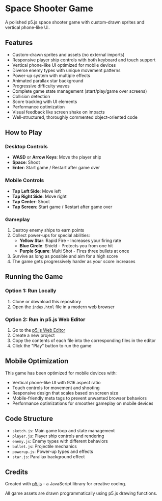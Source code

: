 # Space Shooter Game

A polished p5.js space shooter game with custom-drawn sprites and vertical phone-like UI.

## Features

- Custom-drawn sprites and assets (no external imports)
- Responsive player ship controls with both keyboard and touch support
- Vertical phone-like UI optimized for mobile devices
- Diverse enemy types with unique movement patterns
- Power-up system with multiple effects
- Animated parallax star background
- Progressive difficulty waves
- Complete game state management (start/play/game over screens)
- Collision detection
- Score tracking with UI elements
- Performance optimization
- Visual feedback like screen shake on impacts
- Well-structured, thoroughly commented object-oriented code

## How to Play

### Desktop Controls
- **WASD** or **Arrow Keys**: Move the player ship
- **Space**: Shoot
- **Enter**: Start game / Restart after game over

### Mobile Controls
- **Tap Left Side**: Move left
- **Tap Right Side**: Move right
- **Tap Center**: Shoot
- **Tap Screen**: Start game / Restart after game over

### Gameplay
1. Destroy enemy ships to earn points
2. Collect power-ups for special abilities:
   - **Yellow Star**: Rapid Fire - Increases your firing rate
   - **Blue Circle**: Shield - Protects you from one hit
   - **Purple Square**: Multi Shot - Fires three bullets at once
3. Survive as long as possible and aim for a high score
4. The game gets progressively harder as your score increases

## Running the Game

### Option 1: Run Locally
1. Clone or download this repository
2. Open the `index.html` file in a modern web browser

### Option 2: Run in p5.js Web Editor
1. Go to the [p5.js Web Editor](https://editor.p5js.org/)
2. Create a new project
3. Copy the contents of each file into the corresponding files in the editor
4. Click the "Play" button to run the game

## Mobile Optimization

This game has been optimized for mobile devices with:
- Vertical phone-like UI with 9:16 aspect ratio
- Touch controls for movement and shooting
- Responsive design that scales based on screen size
- Mobile-friendly meta tags to prevent unwanted browser behaviors
- Performance optimizations for smoother gameplay on mobile devices

## Code Structure

- `sketch.js`: Main game loop and state management
- `player.js`: Player ship controls and rendering
- `enemy.js`: Enemy types with different behaviors
- `bullet.js`: Projectile mechanics
- `powerup.js`: Power-up types and effects
- `star.js`: Parallax background effect

## Credits

Created with [p5.js](https://p5js.org/) - a JavaScript library for creative coding.

All game assets are drawn programmatically using p5.js drawing functions. 